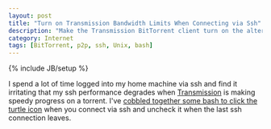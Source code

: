 ```yaml
---
layout: post
title: "Turn on Transmission Bandwidth Limits When Connecting via Ssh"
description: "Make the Transmission BitTorrent client turn on the alternate bandwidth limits (turtle mode) when you login over ssh and turn back on when you log out of the last ssh connection."
category: Internet
tags: [BitTorrent, p2p, ssh, Unix, bash]
---
```

{% include JB/setup %}

I spend a lot of time logged into my home machine via ssh and find it irritating that my ssh performance degrades when [Transmission](http://www.transmissionbt.com/) is making speedy progress on a torrent. I've [cobbled together some bash to click the turtle icon](https://gist.github.com/WIZARDISHUNGRY/5613184) when you connect via ssh and uncheck it when the last ssh connection leaves.

<script src="https://gist.github.com/WIZARDISHUNGRY/5613184.js"></script>
